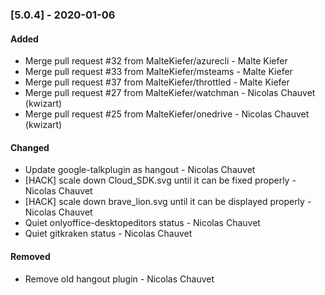 ### [5.0.4] - 2020-01-06
#### Added
- Merge pull request #32 from MalteKiefer/azurecli - Malte Kiefer
- Merge pull request #33 from MalteKiefer/msteams - Malte Kiefer
- Merge pull request #37 from MalteKiefer/throttled - Malte Kiefer
- Merge pull request #27 from MalteKiefer/watchman - Nicolas Chauvet (kwizart)
- Merge pull request #25 from MalteKiefer/onedrive - Nicolas Chauvet (kwizart)

#### Changed
- Update google-talkplugin as hangout - Nicolas Chauvet
- [HACK] scale down Cloud_SDK.svg until it can be fixed properly - Nicolas Chauvet
- [HACK] scale down brave_lion.svg until it can be displayed properly - Nicolas Chauvet
- Quiet onlyoffice-desktopeditors status - Nicolas Chauvet
- Quiet gitkraken status - Nicolas Chauvet

#### Removed
- Remove old hangout plugin - Nicolas Chauvet
